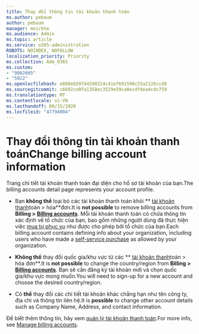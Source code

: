 ```yaml
---
title: Thay đổi thông tin tài khoản thanh toán
ms.author: pebaum
author: pebaum
manager: mnirkhe
ms.audience: Admin
ms.topic: article
ms.service: o365-administration
ROBOTS: NOINDEX, NOFOLLOW
localization_priority: Priority
ms.collection: Adm_O365
ms.custom:
- "9002605"
- "5022"
ms.openlocfilehash: e888eb597d4290314c41ef691598c25a2126ccd8
ms.sourcegitcommit: c6692ce0fa1358ec3529e59ca0ecdfdea4cdc759
ms.translationtype: MT
ms.contentlocale: vi-VN
ms.lasthandoff: 09/15/2020
ms.locfileid: "47794004"
---
```

# <a name="change-billing-account-information"></a><span data-ttu-id="b74f6-102">Thay đổi thông tin tài khoản thanh toán</span><span class="sxs-lookup"><span data-stu-id="b74f6-102">Change billing account information</span></span>

<span data-ttu-id="b74f6-103">Trang chi tiết tài khoản thanh toán đại diện cho hồ sơ tài khoản của bạn.</span><span class="sxs-lookup"><span data-stu-id="b74f6-103">The billing accounts detail page represents your account profile.</span></span>

- <span data-ttu-id="b74f6-104">Bạn **không thể** loại bỏ các tài khoản thanh toán khỏi \*\* [tài khoản thanh](https://go.microsoft.com/fwlink/p/?linkid=2084771)toán > hóa\*\*đơn.</span><span class="sxs-lookup"><span data-stu-id="b74f6-104">It is **not possible** to remove billing accounts from **Billing > [Billing accounts](https://go.microsoft.com/fwlink/p/?linkid=2084771)**.</span></span> <span data-ttu-id="b74f6-105">Mỗi tài khoản thanh toán có chứa thông tin xác định về tổ chức của bạn, bao gồm những người dùng đã thực hiện việc [mua tự phục vụ](https://docs.microsoft.com/microsoft-365/commerce/subscriptions/manage-self-service-purchases-admins) như được cho phép bởi tổ chức của bạn.</span><span class="sxs-lookup"><span data-stu-id="b74f6-105">Each billing account contains defining info about your organization, including users who have made a [self-service purchase](https://docs.microsoft.com/microsoft-365/commerce/subscriptions/manage-self-service-purchases-admins) as allowed by your organization.</span></span> 

- <span data-ttu-id="b74f6-106">**Không thể** thay đổi quốc gia/khu vực từ các \*\* [tài khoản thanh](https://go.microsoft.com/fwlink/p/?linkid=2084771)toán > hóa đơn\*\*.</span><span class="sxs-lookup"><span data-stu-id="b74f6-106">It is **not possible** to change the country/region from **Billing > [Billing accounts](https://go.microsoft.com/fwlink/p/?linkid=2084771)**.</span></span> <span data-ttu-id="b74f6-107">Bạn sẽ cần đăng ký tài khoản mới và chọn quốc gia/khu vực mong muốn.</span><span class="sxs-lookup"><span data-stu-id="b74f6-107">You will need to sign-up for a new account and choose the desired country/region.</span></span> 

- <span data-ttu-id="b74f6-108">Có **thể** thay đổi các chi tiết tài khoản khác chẳng hạn như tên công ty, địa chỉ và thông tin liên hệ.</span><span class="sxs-lookup"><span data-stu-id="b74f6-108">It is **possible** to change other account details such as Company Name, Address, and contact information.</span></span> 

<span data-ttu-id="b74f6-109">Để biết thêm thông tin, hãy xem [quản lý tài khoản thanh toán](https://docs.microsoft.com/microsoft-365/commerce/manage-billing-accounts).</span><span class="sxs-lookup"><span data-stu-id="b74f6-109">For more info, see [Manage billing accounts](https://docs.microsoft.com/microsoft-365/commerce/manage-billing-accounts).</span></span> 
